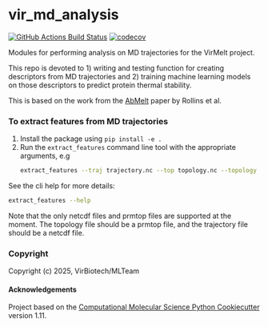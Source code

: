 vir_md_analysis
==============================
[//]: # (Badges)
[![GitHub Actions Build Status](https://github.com/REPLACE_WITH_OWNER_ACCOUNT/vir_md_analysis/workflows/CI/badge.svg)](https://github.com/REPLACE_WITH_OWNER_ACCOUNT/vir_md_analysis/actions?query=workflow%3ACI)
[![codecov](https://codecov.io/gh/REPLACE_WITH_OWNER_ACCOUNT/vir_md_analysis/branch/main/graph/badge.svg)](https://codecov.io/gh/REPLACE_WITH_OWNER_ACCOUNT/vir_md_analysis/branch/main)


Modules for performing analysis on MD trajectories for the VirMelt project.

This repo is devoted to 1) writing and testing function for creating descriptors from MD trajectories and 2) training machine learning models on those descriptors to predict protein thermal stability. 

This is based on the work from the [AbMelt](https://www.sciencedirect.com/science/article/abs/pii/S0006349524003850) paper by Rollins et al. 


### To extract features from MD trajectories
1. Install the package using `pip install -e .`
2. Run the `extract_features` command line tool with the appropriate arguments, e.g
    ```bash
    extract_features --traj trajectory.nc --top topology.nc --topology 'my_system'
    ```
See the cli help for more details:
```bash
extract_features --help
```

Note that the only netcdf files and prmtop files are supported at the moment. The topology file should be a prmtop file, and the trajectory file should be a netcdf file.



### Copyright

Copyright (c) 2025, VirBiotech/MLTeam


#### Acknowledgements
 
Project based on the 
[Computational Molecular Science Python Cookiecutter](https://github.com/molssi/cookiecutter-cms) version 1.11.

